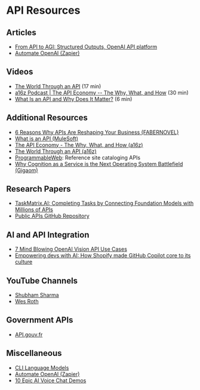 # API Resources

## Articles
- [From API to AGI: Structured Outputs, OpenAI API platform](https://www.latent.space/p/openai-api-and-o1)
- [Automate OpenAI (Zapier)](https://zapier.com/blog/automate-openai/)

## Videos
- [The World Through an API](https://www.youtube.com/watch?v=xd5EoVc3I_Y&t=1s) (17 min)
- [a16z Podcast | The API Economy -- The Why, What, and How](https://www.youtube.com/watch?v=HNBDxRhc9PU) (30 min)
- [What Is an API and Why Does It Matter?](https://www.youtube.com/watch?v=uNZlk3F_N7E&t=1s) (6 min)

## Additional Resources
- [6 Reasons Why APIs Are Reshaping Your Business (FABERNOVEL)](https://fr.slideshare.net/faberNovel/6-reasons-why-apis-are-reshaping-your-business)
- [What is an API (MuleSoft)](https://www.youtube.com/watch?v=s7wmiS2mSXY)
- [The API Economy - The Why, What, and How (a16z)](https://a16z.com/2018/03/13/api-economy-why-what-how/)
- [The World Through an API (a16z)](https://a16z.com/2018/03/09/api-world-summit/)
- [ProgrammableWeb](https://www.programmableweb.com/): Reference site cataloging APIs
- [Why Cognition as a Service is the Next Operating System Battlefield (Gigaom)](https://gigaom.com/2013/12/07/why-cognition-as-a-service-is-the-next-operating-system-battlefield/)

## Research Papers
- [TaskMatrix.AI: Completing Tasks by Connecting Foundation Models with Millions of APIs](https://arxiv.org/pdf/2303.16434)
- [Public APIs GitHub Repository](https://github.com/public-apis/public-apis)

## AI and API Integration
- [7 Mind Blowing OpenAI Vision API Use Cases](https://www.youtube.com/watch?v=g8F8eO2whJg&list=LL&index=3&t=8s)
- [Empowering devs with AI: How Shopify made GitHub Copilot core to its culture](https://www.youtube.com/watch?v=wVKBwcm5dbw)

## YouTube Channels
- [Shubham Sharma](https://www.youtube.com/@Shubham_Sharma/videos)
- [Wes Roth](https://www.youtube.com/@WesRoth/videos)

## Government APIs
- [API.gouv.fr](http://api.gouv.fr)

## Miscellaneous
- [CLI Language Models](https://simonwillison.net/2024/Jun/17/cli-language-models/)
- [Automate OpenAI (Zapier)](https://zapier.com/blog/automate-openai/)
- [10 Epic AI Voice Chat Demos](https://www.theneurondaily.com/p/10-epic-ai-voice-chat-demos)